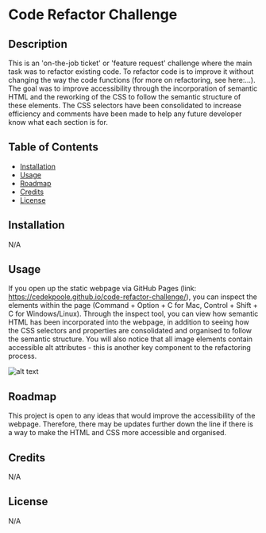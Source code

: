 # Code Refactor Challenge

## Description

This is an 'on-the-job ticket' or 'feature request' challenge where the main task was to refactor existing code. To refactor code is to improve it without changing the way the code functions (for more on refactoring, see here:...). The goal was to improve accessibility through the incorporation of semantic HTML and the reworking of the CSS to follow the semantic structure of these elements. The CSS selectors have been consolidated to increase efficiency and comments have been made to help any future developer know what each section is for.

## Table of Contents

- [Installation](#installation)
- [Usage](#usage)
- [Roadmap](#roadmap)
- [Credits](#credits)
- [License](#license) 

## Installation

N/A

## Usage

If you open up the static webpage via GitHub Pages (link: https://cedekpoole.github.io/code-refactor-challenge/), you can inspect the elements within the page (Command + Option + C for Mac, Control + Shift + C for Windows/Linux). Through the inspect tool, you can view how semantic HTML has been incorporated into the webpage, in addition to seeing how the CSS selectors and properties are consolidated and organised to follow the semantic structure. You will also notice that all image elements contain accessible alt attributes - this is another key component to the refactoring process.

![alt text](assets/images/screenshot.png)

## Roadmap 

This project is open to any ideas that would improve the accessibility of the webpage. Therefore, there may be updates further down the line if there is a way to make the HTML and CSS more accessible and organised. 

## Credits

N/A

## License

N/A
